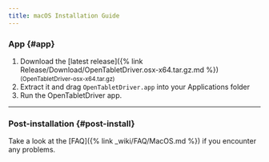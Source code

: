 ```yaml
---
title: macOS Installation Guide
---
```


### App {#app}

1. Download the [latest release]({% link Release/Download/OpenTabletDriver.osx-x64.tar.gz.md %}) <small class="text-muted">(OpenTabletDriver-osx-x64.tar.gz)</small>
2. Extract it and drag `OpenTabletDriver.app` into your Applications folder
3. Run the OpenTabletDriver app.

---

### Post-installation {#post-install}

Take a look at the [FAQ]({% link _wiki/FAQ/MacOS.md %}) if you encounter any problems.
